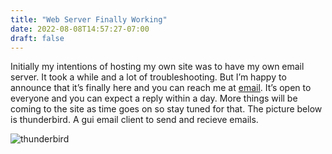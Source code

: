 ```yaml
---
title: "Web Server Finally Working"
date: 2022-08-08T14:57:27-07:00
draft: false
---
```

Initially my intentions of hosting my own site was to have my own email server. It took a while and a lot of troubleshooting. But I’m happy to announce that it’s finally here and you can reach me at [email](mailto:contact@abrahamsandoval.xyz). It’s open to everyone and you can expect a reply within a day. More things will be coming to the site as time goes on so stay tuned for that. The picture below is thunderbird. A gui email client to send and recieve emails.

![thunderbird](/thunderbird.png)
